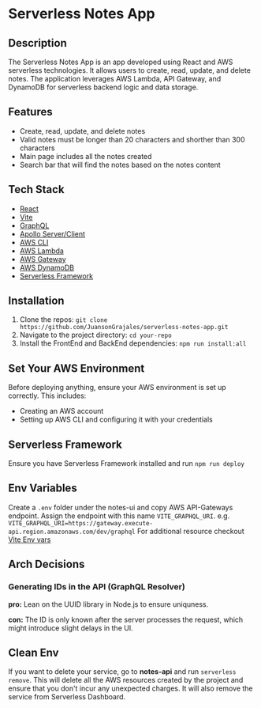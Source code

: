 # Serverless Notes App

## Description
The Serverless Notes App is an app developed using React and AWS serverless technologies. It allows users to create, read, update, and delete notes. The application leverages AWS Lambda, API Gateway, and DynamoDB for serverless backend logic and data storage.

## Features

- Create, read, update, and delete notes
- Valid notes must be longer than 20 characters and shorther than 300 characters
- Main page includes all the notes created
- Search bar that will find the notes based on the notes content

## Tech Stack

- [React](https://react.dev/)
- [Vite](https://vitejs.dev/guide/why.html)
- [GraphQL](https://graphql.org/)
- [Apollo Server/Client](https://www.apollographql.com/docs/)
- [AWS CLI](https://aws.amazon.com/cli/)
- [AWS Lambda](https://aws.amazon.com/lambda/)
- [AWS Gateway](https://aws.amazon.com/api-gateway/)
- [AWS DynamoDB](https://aws.amazon.com/dynamodb/)
- [Serverless Framework](https://www.serverless.com/)


## Installation

1. Clone the repos: `git clone https://github.com/JuansonGrajales/serverless-notes-app.git`
2. Navigate to the project directory: `cd your-repo`
3. Install the FrontEnd and BackEnd dependencies: `npm run install:all`

## Set Your AWS Environment

Before deploying anything, ensure your AWS environment is set up correctly. This includes:
- Creating an AWS account
- Setting up AWS CLI and configuring it with your credentials

## Serverless Framework
Ensure you have Serverless Framework installed and run `npm run deploy`

## Env Variables
Create a `.env` folder under the notes-ui and copy AWS API-Gateways endpoint. Assign the endpoint with this name `VITE_GRAPHQL_URI`.
e.g. `VITE_GRAPHQL_URI=https://gateway.execute-api.region.amazonaws.com/dev/graphql` 
For additional resource checkout [Vite Env vars](https://vitejs.dev/guide/env-and-mode)


## Arch Decisions
### Generating IDs in the API (GraphQL Resolver) 
**pro:** Lean on the UUID library in Node.js to ensure uniquness.

**con:** The ID is only known after the server processes the request, which might introduce slight delays in the UI.

## Clean Env
If you want to delete your service, go to **notes-api** and run `serverless remove`. This will delete all the AWS resources created by the project and ensure that you don't incur any unexpected charges. It will also remove the service from Serverless Dashboard.



